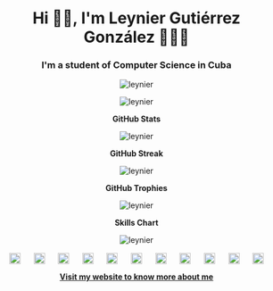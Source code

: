 <h1 align="center">Hi 👋🏻, I'm Leynier Gutiérrez González 👨🏻‍💻</h1>

<h3 align="center">I'm a student of Computer Science in Cuba</h3>

<p align="center"> <img src="https://komarev.com/ghpvc/?username=leynier&label=Views&color=lightgrey&style=flat-square" alt="leynier" /> </p>

<p align="center"> <img src="https://cr-ss-service.azurewebsites.net/api/ScreenShot?widget=summary&username=leynier" alt="leynier" /> </p>

<p align="center"><b>GitHub Stats</b></p>

<p align="center"> <img src="https://github-readme-stats.vercel.app/api?username=leynier&count_private=true&show_icons=true&hide_border=true" alt="leynier" /> </p>

<p align="center"><b>GitHub Streak</b></p>

<p align="center"> <img align="center" src="https://github-readme-streak-stats.herokuapp.com/?user=leynier&hide_border=true" alt="leynier" /> </p>

<p align="center"><b>GitHub Trophies</b></p>

<p align="center"> <img src="https://github-profile-trophy.vercel.app/?username=leynier&column=4&hide_border=true" alt="leynier" /> </p>

<p align="center"><b>Skills Chart</b></p>

<p align="center"> <img src="https://cr-skills-chart-widget.azurewebsites.net/api/api?username=leynier" alt="leynier" /> </p>

<p align="center">
  <a href="https://linkedin.com/in/leynier" target="blank"><img align="center" src="https://cdn.jsdelivr.net/npm/simple-icons@3.0.1/icons/linkedin.svg" alt="leynier" height="20" width="20" /></a>
  &nbsp;&nbsp;&nbsp;&nbsp;
  <a href="https://gitlab.com/leynier" target="blank"><img align="center" src="https://cdn.jsdelivr.net/npm/simple-icons@3.0.1/icons/gitlab.svg" alt="leynier" height="20" width="20" /></a>
  &nbsp;&nbsp;&nbsp;&nbsp;
  <a href="https://profile.codersrank.io/user/leynier" target="blank"><img align="center" src="https://cdn.jsdelivr.net/npm/simple-icons@3.0.1/icons/codersrank.svg" alt="leynier" height="20" width="20" /></a>
  &nbsp;&nbsp;&nbsp;&nbsp;
  <a href="https://dev.to/leynier" target="blank"><img align="center" src="https://cdn.jsdelivr.net/npm/simple-icons@3.0.1/icons/dev-dot-to.svg" alt="leynier" height="20" width="20" /></a>
  &nbsp;&nbsp;&nbsp;&nbsp;
  <a href="https://stackoverflow.com/users/8921443/leynier-guti%C3%A9rrez-gonz%C3%A1lez" target="blank"><img align="center" src="https://cdn.jsdelivr.net/npm/simple-icons@3.0.1/icons/stackoverflow.svg" alt="leynier" height="20" width="20" /></a>
  &nbsp;&nbsp;&nbsp;&nbsp;
  <a href="https://www.researchgate.net/profile/Leynier_Gutierrez_Gonzalez" target="blank"><img align="center" src="https://cdn.jsdelivr.net/npm/simple-icons@3.0.1/icons/researchgate.svg" alt="leynier" height="20" width="20" /></a>
  &nbsp;&nbsp;&nbsp;&nbsp;
  <a href="https://leynier.medium.com" target="blank"><img align="center" src="https://cdn.jsdelivr.net/npm/simple-icons@3.0.1/icons/medium.svg" alt="leynier" height="20" width="20" /></a>
  &nbsp;&nbsp;&nbsp;&nbsp;
  <a href="https://twitter.com/leynier41" target="blank"><img align="center" src="https://cdn.jsdelivr.net/npm/simple-icons@3.0.1/icons/twitter.svg" alt="leynier" height="20" width="20" /></a>
  &nbsp;&nbsp;&nbsp;&nbsp;
  <a href="https://t.me/leynier" target="blank"><img align="center" src="https://cdn.jsdelivr.net/npm/simple-icons@3.0.1/icons/telegram.svg" alt="leynier" height="20" width="20" /></a>
  &nbsp;&nbsp;&nbsp;&nbsp;
  <a href="https://fb.com/leynier41" target="blank"><img align="center" src="https://cdn.jsdelivr.net/npm/simple-icons@3.0.1/icons/facebook.svg" alt="leynier" height="20" width="20" /></a>
  &nbsp;&nbsp;&nbsp;&nbsp;
  <a href="https://www.youtube.com/channel/UCT1z3Pckv-U31HhL31e--rw" target="blank"><img align="center" src="https://cdn.jsdelivr.net/npm/simple-icons@3.0.1/icons/youtube.svg" alt="leynier" height="20" width="20" /></a>
</p>

<p align="center"> <a href="https://leynier.github.io" target="blank"> <strong> Visit my website to know more about me </strong> </a> </p>

